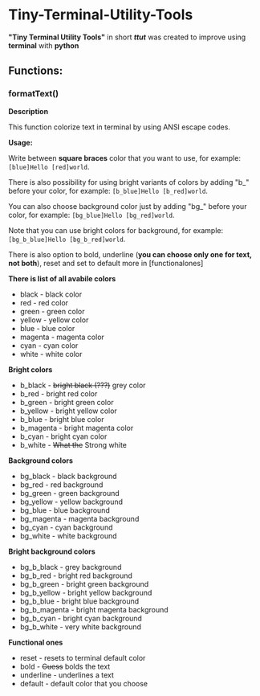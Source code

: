 # Tiny-Terminal-Utility-Tools
**"Tiny Terminal Utility Tools"** in short ***ttut*** was created to improve using **terminal** with **python**
## Functions:
### formatText()
  
  **Description**
  
  This function colorize text in terminal by using ANSI escape codes.
  
  **Usage:**
  
  Write between **square braces** color that you want to use, for example: ```[blue]Hello [red]world```.
  
  There is also possibility for using bright variants of colors by adding "b_" before your color, for example: ```[b_blue]Hello [b_red]world```.
  
  You can also choose background color just by adding "bg_" before your color, for example: ```[bg_blue]Hello [bg_red]world```.
  
  Note that you can use bright colors for background, for example: ```[bg_b_blue]Hello [bg_b_red]world```.

  There is also option to bold, underline (**you can choose only one for text, not both**), reset and set to default more in [functionalones]

  **There is list of all avabile colors**
  - black - black color
  - red - red color
  - green - green color
  - yellow - yellow color
  - blue - blue color
  - magenta - magenta color
  - cyan - cyan color
  - white - white color
  
  **Bright colors**
  - b_black - ~~bright black (???)~~ grey color
  - b_red - bright red color
  - b_green - bright green color
  - b_yellow - bright yellow color
  - b_blue - bright blue color
  - b_magenta - bright magenta color
  - b_cyan - bright cyan color
  - b_white - ~~What the~~ Strong white
  
  **Background colors**
  - bg_black - black background
  - bg_red - red background
  - bg_green - green background
  - bg_yellow - yellow background
  - bg_blue - blue background
  - bg_magenta - magenta background
  - bg_cyan - cyan background
  - bg_white - white background
  
  **Bright background colors**
  - bg_b_black - grey background
  - bg_b_red - bright red background
  - bg_b_green - bright green background
  - bg_b_yellow - bright yellow background
  - bg_b_blue - bright blue background
  - bg_b_magenta - bright magenta background
  - bg_b_cyan - bright cyan background
  - bg_b_white - very white background
  
  **Functional ones**
  - reset - resets to terminal default color
  - bold - ~~Guess~~ bolds the text
  - underline - underlines a text
  - default - default color that you choose

